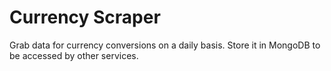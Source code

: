 # Currency Scraper

Grab data for currency conversions on a daily basis. Store it in MongoDB to be
accessed by other services.
